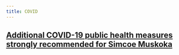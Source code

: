 ```yaml
---
title: COVID
---
```


## [Additional COVID-19 public health measures strongly recommended for Simcoe Muskoka](https://www.simcoemuskokahealth.org/HealthUnit/About/Newsroom/2020/11/24/Additional-COVID-19-public-health-measures-strongly-recommended-for-Simcoe-Muskoka)
##
